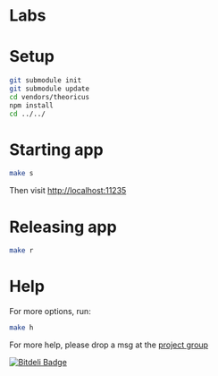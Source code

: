 # Labs

# Setup

````bash
git submodule init
git submodule update
cd vendors/theoricus
npm install
cd ../../
````

# Starting app

````bash
make s
````

Then visit [http://localhost:11235](http://localhost:11235)

# Releasing app

````bash
make r
````

# Help

For more options, run:

````bash
make h
````

For more help, please drop a msg at the [project group](https://groups.google.com/group/theoricus)

[![Bitdeli Badge](https://d2weczhvl823v0.cloudfront.net/giuliandrimba/labs/trend.png)](https://bitdeli.com/free "Bitdeli Badge")
